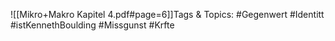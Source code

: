 
![[Mikro+Makro Kapitel 4.pdf#page=6]]Tags & Topics:
   #Gegenwert
   #Identitt
   #istKennethBoulding
   #Missgunst
   #Krfte